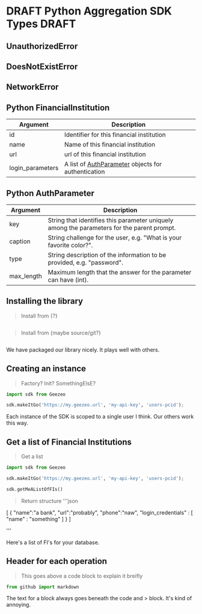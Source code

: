 # DRAFT Python Aggregation SDK Types DRAFT

## UnauthorizedError
## DoesNotExistError
## NetworkError
## Python FinancialInstitution
| Argument | Description |
| -------- | ----------- |
| id  | Identifier for this financial institution |
| name | Name of this financial institution|
| url      | url of this financial institution |
| login_parameters | A list of [AuthParameter](#python-authparameter) objects for authentication |

## Python AuthParameter
| Argument | Description |
| -------- | ----------- |
| key | String that identifies this parameter uniquely among the parameters for the parent prompt.|
| caption |  String challenge for the user, e.g. "What is your favorite color?". |
| type | String description of the information to be provided, e.g. "password". |
| max_length | Maximum length that the answer for the parameter can have (int). |





## Installing the library

> Install from {?}

```shell
```

> Install from {maybe source/git?}

```shell
```

We have packaged our library nicely. It plays well with others.

## Creating an instance

> Factory? Init? SomethingElsE?

```python
import sdk from Geezeo

sdk.makeItGo('https://my.geezeo.url', 'my-api-key', 'users-pcid');

```

Each instance of the SDK is scoped to a single user I think. Our others work this way.


## Get a list of Financial Institutions

> Get a list

```python
import sdk from Geezeo

sdk.makeItGo('https://my.geezeo.url', 'my-api-key', 'users-pcid');

sdk.getMeAListOfFIs()

```

> Return structure
'''json

[
  {
    "name":"a bank",
    "url":"probably",
    "phone":"naw",
    "login_credentials" : [
      "name" : "something"
    ]
  }
]

'''

Here's a list of FI's for your database.

## Header for each operation

> This goes above a code block to explain it breifly

```python
from github import markdown
```

The text for a block always goes beneath the code and > block. It's kind of annoying. 
